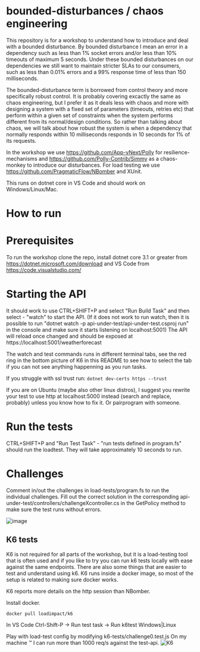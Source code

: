 # bounded-disturbances / chaos engineering

This repository is for a workshop to understand how to introduce and deal with a bounded disturbance.
By bounded disturbance I mean an error in a dependency such as less than 1% socket errors and/or less than 10% timeouts of maximum 5 seconds.
Under these bounded disturbances on our dependencies we still want to maintain stricter SLAs to our consumers, such as less than 0.01% errors 
and a 99% response time of less than 150 milliseconds.

The bounded-disturbance term is borrowed from control theory and more specifically robust control. It is probably covering excactly the same as chaos engineering, but I prefer it as it deals less with chaos and more with designing a system with a fixed set of parameters (timeouts, retries etc) that perform within a given set of constraints when the system performs different from its normal/design conditions. So rather than talking about chaos, we will talk about how robust the system is when a dependency that normally responds within 10 milliseconds responds in 10 seconds for 1% of its requests.

In the workshop we use https://github.com/App-vNext/Polly for resilience-mechanisms and https://github.com/Polly-Contrib/Simmy as a chaos-monkey to introduce our disturbances. For load testing we use https://github.com/PragmaticFlow/NBomber and XUnit.

This runs on dotnet core in VS Code and should work on Windows/Linux/Mac.

# How to run

# Prerequisites
To run the workshop clone the repo, install dotnet core 3.1 or greater from https://dotnet.microsoft.com/download
and VS Code from https://code.visualstudio.com/

# Starting the API

It should work to use CTRL+SHIFT+P and select "Run Build Task" and then select - "watch" to start the API.
(If it does not work to run watch, then it is possible to run "dotnet watch -p api-under-test/api-under-test.csproj run" in the console and make sure it starts listening on localhost:5001)
The API will reload once changed and should be exposed at https://localhost:5001/weatherforecast

The watch and test commands runs in different terminal tabs, see the red ring in the bottom picture of K6 in this README to see how to select the tab if you can not see anything happenning as you run tasks.

If you struggle with ssl trust run:
`dotnet dev-certs https --trust`

If you are on Ubuntu (maybe also other linux distros), I suggest you rewrite your test to use http at localhost:5000 instead (search and replace, probably) unless you know how to fix it. Or pairprogram with someone.

# Run the tests
CTRL+SHIFT+P and "Run Test Task" - "run tests defined in program.fs" should run the loadtest. They will take approximately 10 seconds to run. 

# Challenges

Comment in/out the challenges in load-tests/program.fs to run the individual challenges.
Fill out the correct solution in the corresponding api-under-test/controllers/challengeXcontroller.cs in the GetPolicy method to make sure the test runs without errors.  

![image](https://user-images.githubusercontent.com/1174441/75037092-aa399100-54b3-11ea-85b2-a1511bd42379.png)

## K6 tests

K6 is not required for all parts of the workshop, but it is a load-testing tool that is often used and if you like to try you can run k6 tests locally with ease against the same endpoints. There are also some things that are easier to test and understand using k6. K6 runs inside a docker image, so most of the setup is related to making sure docker works. 

K6 reports more details on the http session than NBomber.

Install docker.

`docker pull loadimpact/k6`

In VS Code
Ctrl-Shift-P -> Run test task -> Run k6test Windows|Linux

Play with load-test config by modifying k6-tests/challenge0.test.js
On my machine :tm: I can run more than 1000 req/s against the test-api.
![K6](https://user-images.githubusercontent.com/1174441/75426378-d1c1ab00-5944-11ea-8cd7-77574fed3c01.png)

